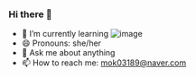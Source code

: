 ### Hi there 👋
- 🌱 I’m currently learning ![image](https://img.shields.io/badge/Python-FFD43B?style=for-the-badge&logo=python&logoColor=blue)
- 😄 Pronouns: she/her
- 💬 Ask me about anything
- 📫 How to reach me: mok03189@naver.com


<!--
**hyojukim-game-on/hyojukim-game-on** is a ✨ _special_ ✨ repository because its `README.md` (this file) appears on your GitHub profile.
- 🤔 I’m looking for help with **To_Do_List_Web_App**
- ⚡ Fun fact: I majored Chemistry in univ.
- 🔭 I’m currently working on **SSAFY 10th (GUMI)**
